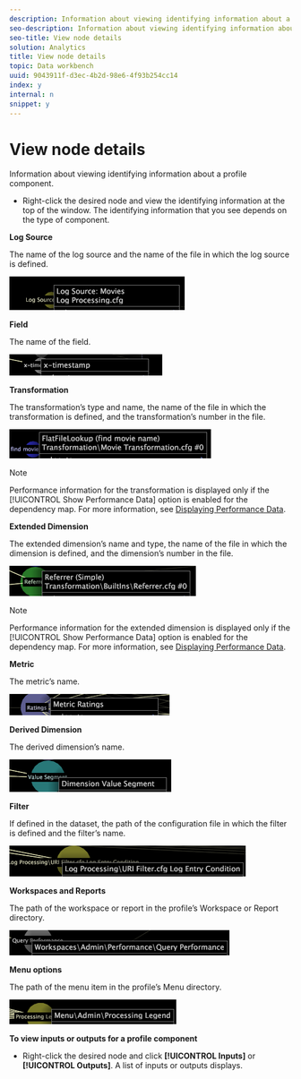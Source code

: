 ```yaml
---
description: Information about viewing identifying information about a profile component.
seo-description: Information about viewing identifying information about a profile component.
seo-title: View node details
solution: Analytics
title: View node details
topic: Data workbench
uuid: 9043911f-d3ec-4b2d-98e6-4f93b254cc14
index: y
internal: n
snippet: y
---
```


# View node details

Information about viewing identifying information about a profile component.

* Right-click the desired node and view the identifying information at the top of the window. The identifying information that you see depends on the type of component.

**Log Source**

The name of the log source and the name of the file in which the log source is defined.

![](assets/vis_DependencyMap_LogSourceID.png)

**Field**

The name of the field.

![](assets/vis_DependencyMap_FieldID.png)

**Transformation**

The transformation’s type and name, the name of the file in which the transformation is defined, and the transformation’s number in the file.

![](assets/vis_DependencyMap_TransformationID.png)

>[!NOTE]
>
>Performance information for the transformation is displayed only if the [!UICONTROL Show Performance Data] option is enabled for the dependency map. For more information, see [Displaying Performance Data](../../../../data-workbench-client/c-admin-intrf/c-dataset-mgrs/c-dep-maps/c-disp-perf-data.md#concept_974E2BAC3E184F0DAB530E63AA4F5ECB).

**Extended Dimension**

The extended dimension’s name and type, the name of the file in which the dimension is defined, and the dimension’s number in the file.

![](assets/vis_DependencyMap_ExtendedDimensionID.png)

>[!NOTE]
>
>Performance information for the extended dimension is displayed only if the [!UICONTROL Show Performance Data] option is enabled for the dependency map. For more information, see [Displaying Performance Data](../../../../data-workbench-client/c-admin-intrf/c-dataset-mgrs/c-dep-maps/c-disp-perf-data.md#concept_974E2BAC3E184F0DAB530E63AA4F5ECB).

**Metric**

The metric’s name.

![](assets/vis_DependencyMap_MetricID.png)

**Derived Dimension**

The derived dimension’s name.

![](assets/vis_DependencyMap_DerivedDimensionID.png)

**Filter**

If defined in the dataset, the path of the configuration file in which the filter is defined and the filter’s name.

![](assets/vis_DependencyMap_FilterID_Dataset.png)

**Workspaces and Reports**

The path of the workspace or report in the profile’s Workspace or Report directory.

![](assets/vis_DependencyMap_WorkspaceID.png)

**Menu options**

The path of the menu item in the profile’s Menu directory.

![](assets/vis_DependencyMap_MenuID.png)

**To view inputs or outputs for a profile component**

* Right-click the desired node and click **[!UICONTROL Inputs]** or **[!UICONTROL Outputs]**. A list of inputs or outputs displays.

